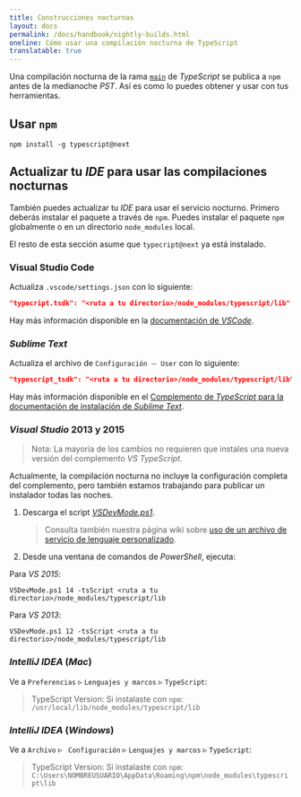 ```yaml
---
title: Construcciones nocturnas
layout: docs
permalink: /docs/handbook/nightly-builds.html
oneline: Cómo usar una compilación nocturna de TypeScript
translatable: true
---
```


Una compilación nocturna de la rama [`main`](https://github.com/Microsoft/TypeScript/tree/main) de *TypeScript*  se publica a `npm` antes de la medianoche *PST*.
Así es como lo puedes obtener y usar con tus herramientas.

## Usar `npm`

```shell
npm install -g typescript@next
```

## Actualizar tu *IDE* para usar las compilaciones nocturnas

También puedes actualizar tu *IDE* para usar el servicio nocturno.
Primero deberás instalar el paquete a través de `npm`.
Puedes instalar el paquete `npm` globalmente o en un directorio `node_modules` local.

El resto de esta sección asume que `typecript@next` ya está instalado.

### Visual Studio Code

Actualiza `.vscode/settings.json` con lo siguiente:

```json
"typecript.tsdk": "<ruta a tu directorio>/node_modules/typescript/lib"
```

Hay más información disponible en la [documentación de *VSCode*](https://code.visualstudio.com/Docs/languages/typescript#_using-newer-typescript-versions).

### *Sublime Text*

Actualiza el archivo de `Configuración ⏤ User` con lo siguiente:

```json
"typescript_tsdk": "<ruta a tu directorio>/node_modules/typescript/lib"
```

Hay más información disponible en el [Complemento de *TypeScript* para la documentación de instalación de *Sublime Text*](https://github.com/Microsoft/TypeScript-Sublime-Plugin#installation).

### *Visual Studio* 2013 y 2015

> Nota: La mayoría de los cambios no requieren que instales una nueva versión del complemento *VS TypeScript*.

Actualmente, la compilación nocturna no incluye la configuración completa del complemento, pero también estamos trabajando para publicar un instalador todas las noches.

1. Descarga el script [*VSDevMode.ps1*](https://github.com/Microsoft/TypeScript/blob/main/scripts/VSDevMode.ps1).

   > Consulta también nuestra página wiki sobre [uso de un archivo de servicio de lenguaje personalizado](https://github.com/Microsoft/TypeScript/wiki/Dev-Mode-in-Visual-Studio#using-a-custom-language-service-file).

2. Desde una ventana de comandos de *PowerShell*, ejecuta:

Para *VS 2015*:

```posh
VSDevMode.ps1 14 -tsScript <ruta a tu directorio>/node_modules/typescript/lib
```

Para *VS 2013*:

```posh
VSDevMode.ps1 12 -tsScript <ruta a tu directorio>/node_modules/typescript/lib
```

### *IntelliJ IDEA* (*Mac*)

Ve a `Preferencias` ▹ `Lenguajes y marcos` ▹ `TypeScript`:

> TypeScript Version: Si instalaste con `npm`: `/usr/local/lib/node_modules/typescript/lib`

### *IntelliJ IDEA* (*Windows*)

Ve a `Archivo` ▹ ` Configuración` ▹ `Lenguajes y marcos` ▹ `TypeScript`:

> TypeScript Version: Si instalaste con `npm`: `C:\Users\NOMBREUSUARIO\AppData\Roaming\npm\node_modules\typescript\lib`
